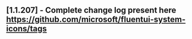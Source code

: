 ## [1.1.207] - Complete change log present here https://github.com/microsoft/fluentui-system-icons/tags